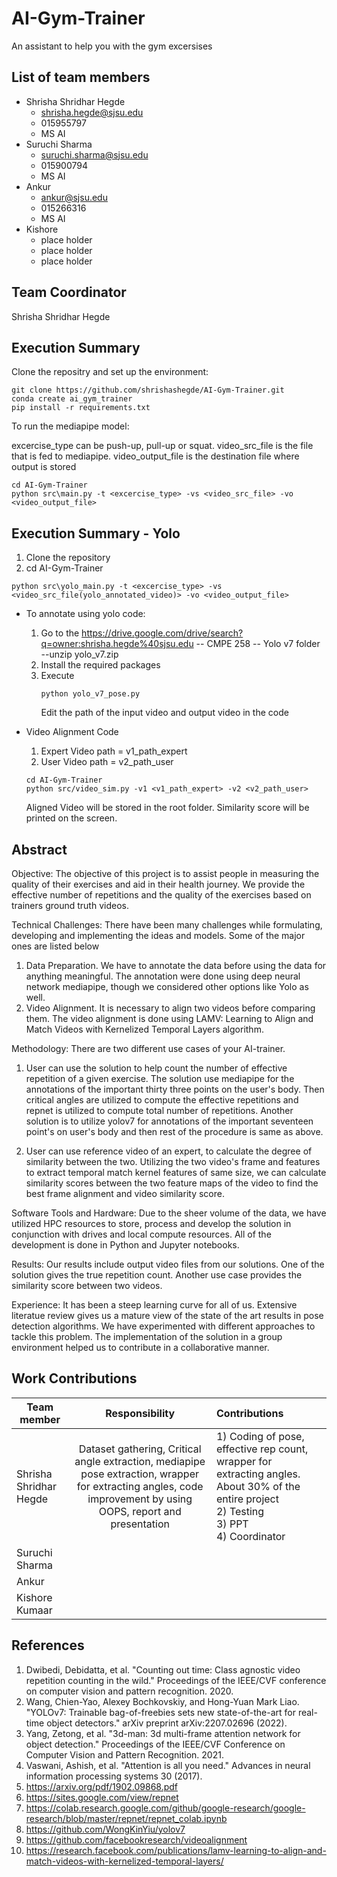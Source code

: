 # AI-Gym-Trainer

An assistant to help you with the gym excersises

## List of team members
* Shrisha Shridhar Hegde
  * shrisha.hegde@sjsu.edu
  * 015955797
  * MS AI
* Suruchi Sharma
  * suruchi.sharma@sjsu.edu
  * 015900794
  * MS AI
* Ankur
  * ankur@sjsu.edu
  * 015266316
  * MS AI
* Kishore
  * place holder
  * place holder
  * place holder

## Team Coordinator
Shrisha Shridhar Hegde

## Execution Summary
Clone the repositry and set up the environment:
```
git clone https://github.com/shrishashegde/AI-Gym-Trainer.git
conda create ai_gym_trainer
pip install -r requirements.txt
```
To run the mediapipe model:

excercise_type can be push-up, pull-up or squat. video_src_file is the file that is fed to mediapipe. video_output_file is the destination file where output is stored

```
cd AI-Gym-Trainer
python src\main.py -t <excercise_type> -vs <video_src_file> -vo <video_output_file>
```
## Execution Summary - Yolo
1) Clone the repository 
2) cd AI-Gym-Trainer

```
python src\yolo_main.py -t <excercise_type> -vs <video_src_file(yolo_annotated_video)> -vo <video_output_file>
```
   * To annotate using yolo code:
     1) Go to the https://drive.google.com/drive/search?q=owner:shrisha.hegde%40sjsu.edu 
         -- CMPE 258 
            -- Yolo v7 folder 
              --unzip yolo_v7.zip 
     2) Install the required packages 
     3) Execute
        ```
        python yolo_v7_pose.py 
        ```
        Edit the path of the input video and output video in the code 


  * Video Alignment Code
    1) Expert Video path = v1_path_expert
    2) User Video path = v2_path_user
    ```
    cd AI-Gym-Trainer
    python src/video_sim.py -v1 <v1_path_expert> -v2 <v2_path_user>
    ```     
    Aligned Video will be stored in the root folder.
    Similarity score will be printed on the screen.

## Abstract
Objective:
The objective of this project is to assist people in measuring the quality of their exercises and aid in their health journey. We provide the effective number of repetitions and the quality of the exercises based on trainers ground truth videos.

Technical Challenges:
There have been many challenges while formulating, developing and implementing the ideas and models. Some of the major ones are listed below
1. Data Preparation. We have to annotate the data before using the data for anything meaningful. The annotation were done using deep neural network mediapipe, though we considered other options like Yolo as well.
2. Video Alignment. It is necessary to align two videos before comparing them. The video alignment is done using LAMV: Learning to Align and Match Videos with Kernelized Temporal Layers algorithm.

Methodology:
There are two different use cases of your AI-trainer.
1. User can use the solution to help count the number of effective repetition of a given exercise.
The solution use mediapipe for the annotations of the important thirty three points on the user's body. Then critical angles are utilized to compute the effective repetitions and repnet is utilized to compute total number of repetitions. 
Another solution is to utilize yolov7 for annotations of the important seventeen point's on user's body and then rest of the procedure is same as above.

2. User can use reference video of an expert, to calculate the degree of similarity between the two.
Utilizing the two video's frame and features to extract temporal match kernel features of same size, we can calculate similarity scores between the two feature maps of the video to find the best frame alignment and video similarity score.

Software Tools and Hardware:
Due to the sheer volume of the data, we have utilized HPC resources to store, process and develop the solution in conjunction with drives and local compute resources.
All of the development is done in Python and Jupyter notebooks.

Results:
Our results include output video files from our solutions.
One of the solution gives the true repetition count. Another use case provides the similarity score between two videos.

Experience:
It has been a steep learning curve for all of us.
Extensive literatue review gives us a mature view of the state of the art results in pose detection algorithms.
We have experimented with different approaches to tackle this problem.
The implementation of the solution in a group environment helped us to contribute in a collaborative manner.

## Work Contributions
| Team member                 | Responsibility           | Contributions  |
| --------------------------- |:------------------------:| :--------------|
| Shrisha Shridhar Hegde      | Dataset gathering, Critical angle extraction, mediapipe pose extraction, wrapper for extracting angles, code improvement by using OOPS, report and presentation | 1) Coding of pose, effective rep count, wrapper for extracting angles. About 30% of the entire project <br /> 2) Testing <br /> 3) PPT <br /> 4) Coordinator|
| Suruchi Sharma              |  |  |
| Ankur                       |  |  |
| Kishore Kumaar              |  |  |

## References
1. Dwibedi, Debidatta, et al. "Counting out time: Class agnostic video repetition counting in the wild." Proceedings of the IEEE/CVF conference on computer vision and pattern recognition. 2020.
2. Wang, Chien-Yao, Alexey Bochkovskiy, and Hong-Yuan Mark Liao. "YOLOv7: Trainable bag-of-freebies sets new state-of-the-art for real-time object detectors." arXiv preprint arXiv:2207.02696 (2022).
3. Yang, Zetong, et al. "3d-man: 3d multi-frame attention network for object detection." Proceedings of the IEEE/CVF Conference on Computer Vision and Pattern Recognition. 2021.
4. Vaswani, Ashish, et al. "Attention is all you need." Advances in neural information processing systems 30 (2017).
5. https://arxiv.org/pdf/1902.09868.pdf
6. https://sites.google.com/view/repnet
7. https://colab.research.google.com/github/google-research/google-research/blob/master/repnet/repnet_colab.ipynb
8. https://github.com/WongKinYiu/yolov7
9. https://github.com/facebookresearch/videoalignment
10. https://research.facebook.com/publications/lamv-learning-to-align-and-match-videos-with-kernelized-temporal-layers/
